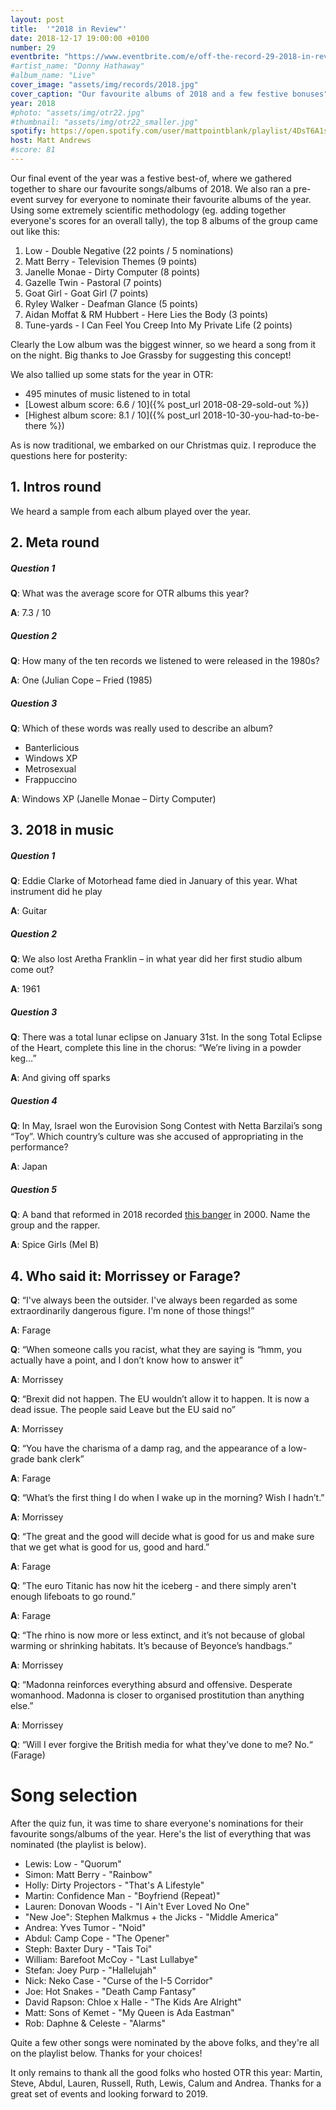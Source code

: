 ```yaml
---
layout: post
title:  '"2018 in Review"'
date: 2018-12-17 19:00:00 +0100
number: 29
eventbrite: "https://www.eventbrite.com/e/off-the-record-29-2018-in-review-tickets-53247946040"
#artist_name: "Donny Hathaway"
#album_name: "Live"
cover_image: "assets/img/records/2018.jpg"
cover_caption: "Our favourite albums of 2018 and a few festive bonuses"
year: 2018
#photo: "assets/img/otr22.jpg"
#thumbnail: "assets/img/otr22_smaller.jpg"
spotify: https://open.spotify.com/user/mattpointblank/playlist/4DsT6A1sXi9zgXklUYQPfE?si=6nc9WJyIQEWg88b77oQFYQ
host: Matt Andrews
#score: 81
---
```


Our final event of the year was a festive best-of, where we gathered together to share our favourite songs/albums of 2018. We also ran a pre-event survey for everyone to nominate their favourite albums of the year. Using some extremely scientific methodology (eg. adding together everyone's scores for an overall tally), the top 8 albums of the group came out like this:

1. Low - Double Negative (22 points / 5 nominations)
2. Matt Berry - Television Themes (9 points)
3. Janelle Monae - Dirty Computer (8 points)
4. Gazelle Twin - Pastoral (7 points)
5. Goat Girl - Goat Girl (7 points)
6. Ryley Walker - Deafman Glance (5 points)
7. Aidan Moffat & RM Hubbert - Here Lies the Body (3 points)
8. Tune-yards - I Can Feel You Creep Into My Private Life (2 points)

Clearly the Low album was the biggest winner, so we heard a song from it on the night. Big thanks to Joe Grassby for suggesting this concept!

We also tallied up some stats for the year in OTR:

- 495 minutes of music listened to in total
- [Lowest album score: 6.6 / 10]({% post_url 2018-08-29-sold-out %})
- [Highest album score: 8.1 / 10]({% post_url 2018-10-30-you-had-to-be-there %})

As is now traditional, we embarked on our Christmas quiz. I reproduce the questions here for posterity:

## 1. Intros round
We heard a sample from each album played over the year.

## 2. Meta round

##### Question 1
**Q**: What was the average score for OTR albums this year?

**A**: 7.3 / 10

##### Question 2
**Q**: How many of the ten records we listened to were released in the 1980s?

**A**: One (Julian Cope – Fried (1985)

##### Question 3
**Q**: Which of these words was really used to describe an album?
- Banterlicious
- Windows XP
- Metrosexual
- Frappuccino  

**A**: Windows XP (Janelle Monae – Dirty Computer)

## 3. 2018 in music

##### Question 1
**Q**: Eddie Clarke of Motorhead fame died in January of this year. What instrument did he play

**A**: Guitar 

##### Question 2
**Q**: We also lost Aretha Franklin – in what year did her first studio album come out?

**A**: 1961

##### Question 3
**Q**: There was a total lunar eclipse on January 31st. In the song Total Eclipse of the Heart, complete this line in the chorus: “We’re living in a powder keg…”

**A**: And giving off sparks 

##### Question 4
**Q**: In May, Israel won the Eurovision Song Contest with Netta Barzilai’s song “Toy”. Which country’s culture was she accused of appropriating in the performance?

**A**: Japan

##### Question 5
**Q**: A band that reformed in 2018 recorded [this banger](https://youtu.be/RGRpVAbYv5c?t=158) in 2000. Name the group and the rapper.

**A**: Spice Girls (Mel B)

## 4. Who said it: Morrissey or Farage?

**Q**: “I've always been the outsider. I've always been regarded as some extraordinarily dangerous figure. I'm none of those things!”

**A**: Farage

**Q**: “When someone calls you racist, what they are saying is “hmm, you actually have a point, and I don’t know how to answer it”

**A**: Morrissey

**Q**: “Brexit did not happen. The EU wouldn’t allow it to happen. It is now a dead issue. The people said Leave but the EU said no”

**A**: Morrissey

**Q**: “You have the charisma of a damp rag, and the appearance of a low-grade bank clerk”

**A**: Farage

**Q**: “What’s the first thing I do when I wake up in the morning? Wish I hadn’t.”

**A**: Morrissey

**Q**: “The great and the good will decide what is good for us and make sure that we get what is good for us, good and hard.”

**A**: Farage

**Q**: ”The euro Titanic has now hit the iceberg - and there simply aren't enough lifeboats to go round.”

**A**: Farage

**Q**: “The rhino is now more or less extinct, and it’s not because of global warming or shrinking habitats. It’s because of Beyonce’s handbags.”

**A**: Morrissey

**Q**: “Madonna reinforces everything absurd and offensive. Desperate womanhood. Madonna is closer to organised prostitution than anything else.”

**A**: Morrissey

**Q**: “Will I ever forgive the British media for what they've done to me? No.“ (Farage)

# Song selection

After the quiz fun, it was time to share everyone's nominations for their favourite songs/albums of the year. Here's the list of everything that was nominated (the playlist is below).

- Lewis: Low - "Quorum"
- Simon: Matt Berry - "Rainbow"
- Holly: Dirty Projectors - "That's A Lifestyle"
- Martin: Confidence Man - "Boyfriend (Repeat)"
- Lauren: Donovan Woods - "I Ain't Ever Loved No One"
- "New Joe": Stephen Malkmus + the Jicks - "Middle America"
- Andrea: Yves Tumor - "Noid"
- Abdul: Camp Cope - "The Opener"
- Steph: Baxter Dury - "Tais Toi"
- William: Barefoot McCoy - "Last Lullabye"
- Stefan: Joey Purp - "Hallelujah"
- Nick: Neko Case - "Curse of the I-5 Corridor"
- Joe: Hot Snakes - "Death Camp Fantasy"
- David Rapson: Chloe x Halle - "The Kids Are Alright"
- Matt: Sons of Kemet - "My Queen is Ada Eastman"
- Rob: Daphne & Celeste - "Alarms"

Quite a few other songs were nominated by the above folks, and they're all on the playlist below. Thanks for your choices!

It only remains to thank all the good folks who hosted OTR this year: Martin, Steve, Abdul, Lauren, Russell, Ruth, Lewis, Calum and Andrea. Thanks for a great set of events and looking forward to 2019.